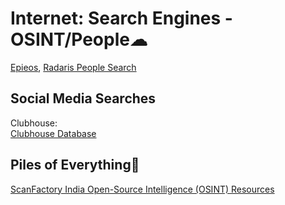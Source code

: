 # Internet: Search Engines - OSINT/People☁

[Epieos](https://epieos.com/),
[Radaris People Search](https://radaris.com/)

## Social Media Searches

Clubhouse:  
[Clubhouse Database](https://clubhousedb.com/)

## Piles of Everything💩

[ScanFactory India Open-Source Intelligence (OSINT) Resources](https://in.scanfactory.io/intelligence.html)
